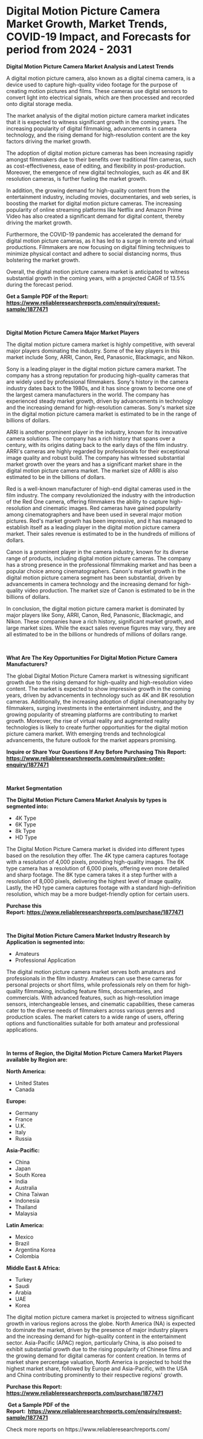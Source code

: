 <p><h1>Digital Motion Picture Camera Market Growth, Market Trends, COVID-19 Impact, and Forecasts for period from 2024 - 2031</h1></p><p><strong>Digital Motion Picture Camera Market Analysis and Latest Trends</strong></p>
<p><p>A digital motion picture camera, also known as a digital cinema camera, is a device used to capture high-quality video footage for the purpose of creating motion pictures and films. These cameras use digital sensors to convert light into electrical signals, which are then processed and recorded onto digital storage media.</p><p>The market analysis of the digital motion picture camera market indicates that it is expected to witness significant growth in the coming years. The increasing popularity of digital filmmaking, advancements in camera technology, and the rising demand for high-resolution content are the key factors driving the market growth.</p><p>The adoption of digital motion picture cameras has been increasing rapidly amongst filmmakers due to their benefits over traditional film cameras, such as cost-effectiveness, ease of editing, and flexibility in post-production. Moreover, the emergence of new digital technologies, such as 4K and 8K resolution cameras, is further fueling the market growth.</p><p>In addition, the growing demand for high-quality content from the entertainment industry, including movies, documentaries, and web series, is boosting the market for digital motion picture cameras. The increasing popularity of online streaming platforms like Netflix and Amazon Prime Video has also created a significant demand for digital content, thereby driving the market growth.</p><p>Furthermore, the COVID-19 pandemic has accelerated the demand for digital motion picture cameras, as it has led to a surge in remote and virtual productions. Filmmakers are now focusing on digital filming techniques to minimize physical contact and adhere to social distancing norms, thus bolstering the market growth.</p><p>Overall, the digital motion picture camera market is anticipated to witness substantial growth in the coming years, with a projected CAGR of 13.5% during the forecast period.</p></p>
<p><strong>Get a Sample PDF of the Report:&nbsp; <a href="https://www.reliableresearchreports.com/enquiry/request-sample/1877471">https://www.reliableresearchreports.com/enquiry/request-sample/1877471</a></strong></p>
<p>&nbsp;</p>
<p><strong>Digital Motion Picture Camera Major Market Players</strong></p>
<p><p>The digital motion picture camera market is highly competitive, with several major players dominating the industry. Some of the key players in this market include Sony, ARRI, Canon, Red, Panasonic, Blackmagic, and Nikon.</p><p>Sony is a leading player in the digital motion picture camera market. The company has a strong reputation for producing high-quality cameras that are widely used by professional filmmakers. Sony's history in the camera industry dates back to the 1980s, and it has since grown to become one of the largest camera manufacturers in the world. The company has experienced steady market growth, driven by advancements in technology and the increasing demand for high-resolution cameras. Sony's market size in the digital motion picture camera market is estimated to be in the range of billions of dollars.</p><p>ARRI is another prominent player in the industry, known for its innovative camera solutions. The company has a rich history that spans over a century, with its origins dating back to the early days of the film industry. ARRI's cameras are highly regarded by professionals for their exceptional image quality and robust build. The company has witnessed substantial market growth over the years and has a significant market share in the digital motion picture camera market. The market size of ARRI is also estimated to be in the billions of dollars.</p><p>Red is a well-known manufacturer of high-end digital cameras used in the film industry. The company revolutionized the industry with the introduction of the Red One camera, offering filmmakers the ability to capture high-resolution and cinematic images. Red cameras have gained popularity among cinematographers and have been used in several major motion pictures. Red's market growth has been impressive, and it has managed to establish itself as a leading player in the digital motion picture camera market. Their sales revenue is estimated to be in the hundreds of millions of dollars.</p><p>Canon is a prominent player in the camera industry, known for its diverse range of products, including digital motion picture cameras. The company has a strong presence in the professional filmmaking market and has been a popular choice among cinematographers. Canon's market growth in the digital motion picture camera segment has been substantial, driven by advancements in camera technology and the increasing demand for high-quality video production. The market size of Canon is estimated to be in the billions of dollars.</p><p>In conclusion, the digital motion picture camera market is dominated by major players like Sony, ARRI, Canon, Red, Panasonic, Blackmagic, and Nikon. These companies have a rich history, significant market growth, and large market sizes. While the exact sales revenue figures may vary, they are all estimated to be in the billions or hundreds of millions of dollars range.</p></p>
<p>&nbsp;</p>
<p><strong>What Are The Key Opportunities For Digital Motion Picture Camera Manufacturers?</strong></p>
<p><p>The global Digital Motion Picture Camera market is witnessing significant growth due to the rising demand for high-quality and high-resolution video content. The market is expected to show impressive growth in the coming years, driven by advancements in technology such as 4K and 8K resolution cameras. Additionally, the increasing adoption of digital cinematography by filmmakers, surging investments in the entertainment industry, and the growing popularity of streaming platforms are contributing to market growth. Moreover, the rise of virtual reality and augmented reality technologies is likely to create further opportunities for the digital motion picture camera market. With emerging trends and technological advancements, the future outlook for the market appears promising.</p></p>
<p><strong>Inquire or Share Your Questions If Any Before Purchasing This Report: <a href="https://www.reliableresearchreports.com/enquiry/pre-order-enquiry/1877471">https://www.reliableresearchreports.com/enquiry/pre-order-enquiry/1877471</a></strong></p>
<p>&nbsp;</p>
<p><strong>Market Segmentation</strong></p>
<p><strong>The Digital Motion Picture Camera Market Analysis by types is segmented into:</strong></p>
<p><ul><li>4K Type</li><li>6K Type</li><li>8k Type</li><li>HD Type</li></ul></p>
<p><p>The Digital Motion Picture Camera market is divided into different types based on the resolution they offer. The 4K type camera captures footage with a resolution of 4,000 pixels, providing high-quality images. The 6K type camera has a resolution of 6,000 pixels, offering even more detailed and sharp footage. The 8K type camera takes it a step further with a resolution of 8,000 pixels, delivering the highest level of image quality. Lastly, the HD type camera captures footage with a standard high-definition resolution, which may be a more budget-friendly option for certain users.</p></p>
<p><strong>Purchase this Report:&nbsp;<a href="https://www.reliableresearchreports.com/purchase/1877471">https://www.reliableresearchreports.com/purchase/1877471</a></strong></p>
<p>&nbsp;</p>
<p><strong>The Digital Motion Picture Camera Market Industry Research by Application is segmented into:</strong></p>
<p><ul><li>Amateurs</li><li>Professional Application</li></ul></p>
<p><p>The digital motion picture camera market serves both amateurs and professionals in the film industry. Amateurs can use these cameras for personal projects or short films, while professionals rely on them for high-quality filmmaking, including feature films, documentaries, and commercials. With advanced features, such as high-resolution image sensors, interchangeable lenses, and cinematic capabilities, these cameras cater to the diverse needs of filmmakers across various genres and production scales. The market caters to a wide range of users, offering options and functionalities suitable for both amateur and professional applications.</p></p>
<p>&nbsp;</p>
<p><strong>In terms of Region, the Digital Motion Picture Camera Market Players available by Region are:</strong></p>
<p>
    <p> <strong> North America: </strong>
        <ul>
            <li>United States</li>
            <li>Canada</li>
        </ul>
        </p> 
    <p> <strong> Europe: </strong>
        <ul>
            <li>Germany</li>
            <li>France</li>
            <li>U.K.</li>
            <li>Italy</li>
            <li>Russia</li>
        </ul>
        </p> 
    <p> <strong> Asia-Pacific: </strong>
        <ul>
            <li>China</li>
            <li>Japan</li>
            <li>South Korea</li>
            <li>India</li>
            <li>Australia</li>
            <li>China Taiwan</li>
            <li>Indonesia</li>
            <li>Thailand</li>
            <li>Malaysia</li>
        </ul>
        </p> 
    <p> <strong> Latin America: </strong>
        <ul>
            <li>Mexico</li>
            <li>Brazil</li>
            <li>Argentina Korea</li>
            <li>Colombia</li>
        </ul>
        </p> 
    <p> <strong> Middle East & Africa: </strong>
        <ul>
            <li>Turkey</li>
            <li>Saudi</li>
            <li>Arabia</li>
            <li>UAE</li>
            <li>Korea</li>
        </ul>
    </p>
    </p>
<p><p>The digital motion picture camera market is projected to witness significant growth in various regions across the globe. North America (NA) is expected to dominate the market, driven by the presence of major industry players and the increasing demand for high-quality content in the entertainment sector. Asia-Pacific (APAC) region, particularly China, is also poised to exhibit substantial growth due to the rising popularity of Chinese films and the growing demand for digital cameras for content creation. In terms of market share percentage valuation, North America is projected to hold the highest market share, followed by Europe and Asia-Pacific, with the USA and China contributing prominently to their respective regions' growth.</p></p>
<p><strong>Purchase this Report: <a href="https://www.reliableresearchreports.com/purchase/1877471">https://www.reliableresearchreports.com/purchase/1877471</a></strong></p>
<p>&nbsp;<strong>Get a Sample PDF of the Report:&nbsp;&nbsp;<a href="https://www.reliableresearchreports.com/enquiry/request-sample/1877471">https://www.reliableresearchreports.com/enquiry/request-sample/1877471</a></strong></p>
<p><strong></strong></p>
<p>Check more reports on https://www.reliableresearchreports.com/</p>